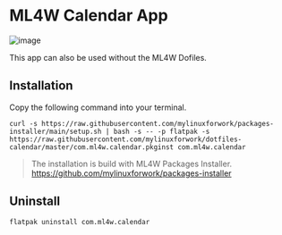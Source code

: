 # ML4W Calendar App

![image](https://github.com/user-attachments/assets/350dc202-b6eb-4333-9308-b0dc2be543e7)

This app can also be used without the ML4W Dofiles.

## Installation

Copy the following command into your terminal.

```
curl -s https://raw.githubusercontent.com/mylinuxforwork/packages-installer/main/setup.sh | bash -s -- -p flatpak -s https://raw.githubusercontent.com/mylinuxforwork/dotfiles-calendar/master/com.ml4w.calendar.pkginst com.ml4w.calendar
```
> The installation is build with ML4W Packages Installer. https://github.com/mylinuxforwork/packages-installer

## Uninstall

```
flatpak uninstall com.ml4w.calendar
```
